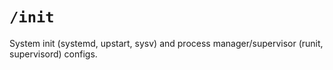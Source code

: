 # `/init`

System init (systemd, upstart, sysv) and process manager/supervisor (runit, supervisord) configs.
